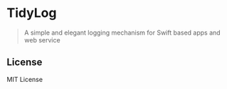 # TidyLog

> A simple and elegant logging mechanism for Swift based apps and web service

## License

MIT License
